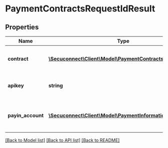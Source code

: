 # PaymentContractsRequestIdResult

## Properties
Name | Type | Description | Notes
------------ | ------------- | ------------- | -------------
**contract** | [**\Secuconnect\Client\Model\PaymentContractsProductModel**](PaymentContractsProductModel.md) | The payment contract object | 
**apikey** | **string** | Returns the apikey of the created merchant | 
**payin_account** | [**\Secuconnect\Client\Model\PaymentInformation**](PaymentInformation.md) | The bank account you can use for pay in. | 

[[Back to Model list]](../README.md#documentation-for-models) [[Back to API list]](../README.md#documentation-for-api-endpoints) [[Back to README]](../../README.md)


